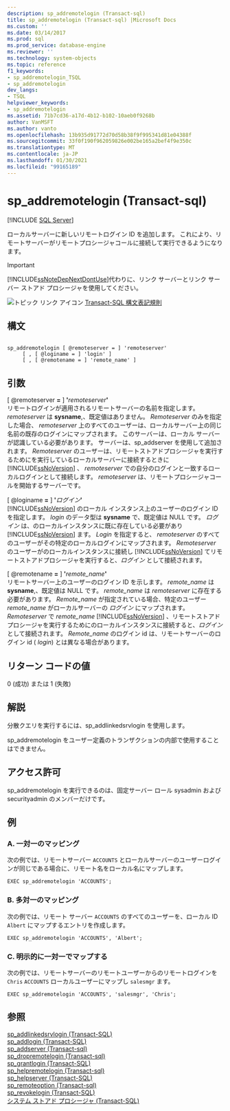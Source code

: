 ```yaml
---
description: sp_addremotelogin (Transact-sql)
title: sp_addremotelogin (Transact-sql) |Microsoft Docs
ms.custom: ''
ms.date: 03/14/2017
ms.prod: sql
ms.prod_service: database-engine
ms.reviewer: ''
ms.technology: system-objects
ms.topic: reference
f1_keywords:
- sp_addremotelogin_TSQL
- sp_addremotelogin
dev_langs:
- TSQL
helpviewer_keywords:
- sp_addremotelogin
ms.assetid: 71b7cd36-a17d-4b12-b102-10aeb0f9268b
author: VanMSFT
ms.author: vanto
ms.openlocfilehash: 13b935d91772d70d58b38f9f995341d81e04388f
ms.sourcegitcommit: 33f0f190f962059826e002be165a2bef4f9e350c
ms.translationtype: MT
ms.contentlocale: ja-JP
ms.lasthandoff: 01/30/2021
ms.locfileid: "99165189"
---
```

# <a name="sp_addremotelogin-transact-sql"></a>sp_addremotelogin (Transact-sql)
[!INCLUDE [SQL Server](../../includes/applies-to-version/sqlserver.md)]

  ローカルサーバーに新しいリモートログイン ID を追加します。 これにより、リモートサーバーがリモートプロシージャコールに接続して実行できるようになります。  
  
> [!IMPORTANT]  
>  [!INCLUDE[ssNoteDepNextDontUse](../../includes/ssnotedepnextdontuse-md.md)]代わりに、リンク サーバーとリンク サーバー ストアド プロシージャを使用してください。  
  
 ![トピック リンク アイコン](../../database-engine/configure-windows/media/topic-link.gif "トピック リンク アイコン") [Transact-SQL 構文表記規則](../../t-sql/language-elements/transact-sql-syntax-conventions-transact-sql.md)  
  
## <a name="syntax"></a>構文  
  
```  
  
sp_addremotelogin [ @remoteserver = ] 'remoteserver'   
     [ , [ @loginame = ] 'login' ]   
     [ , [ @remotename = ] 'remote_name' ]  
```  
  
## <a name="arguments"></a>引数  
 [ @remoteserver **=** ] **'**_remoteserver_**'**  
 リモートログインが適用されるリモートサーバーの名前を指定します。 *remoteserver* は **sysname**,、既定値はありません。 *Remoteserver* のみを指定した場合、 *remoteserver* 上のすべてのユーザーは、ローカルサーバー上の同じ名前の既存のログインにマップされます。 このサーバーは、ローカル サーバーが認識している必要があります。 サーバーは、sp_addserver を使用して追加されます。 *Remoteserver* のユーザーは、リモートストアドプロシージャを実行するためにを実行しているローカルサーバーに接続するときに [!INCLUDE[ssNoVersion](../../includes/ssnoversion-md.md)] 、 *remoteserver* での自分のログインと一致するローカルログインとして接続します。 *remoteserver* は、リモートプロシージャコールを開始するサーバーです。  
  
 [ @loginame **=** ] **'**_ログイン_**'**  
 [!INCLUDE[ssNoVersion](../../includes/ssnoversion-md.md)] のローカル インスタンス上のユーザーのログイン ID を指定します。 *login* のデータ型は **sysname** で、既定値は NULL です。 *ログイン* は、のローカルインスタンスに既に存在している必要があり [!INCLUDE[ssNoVersion](../../includes/ssnoversion-md.md)] ます。 *Login* を指定すると、 *remoteserver* のすべてのユーザーがその特定のローカルログインにマップされます。 *Remoteserver* のユーザーがのローカルインスタンスに接続し [!INCLUDE[ssNoVersion](../../includes/ssnoversion-md.md)] てリモートストアドプロシージャを実行すると、*ログイン* として接続されます。  
  
 [ @remotename **=** ] **'**_remote_name_**'**  
 リモートサーバー上のユーザーのログイン ID を示します。 *remote_name* は **sysname**,、既定値は NULL です。 *remote_name* は *remoteserver* に存在する必要があります。 *Remote_name* が指定されている場合、特定のユーザー *remote_name* がローカルサーバーの *ログイン* にマップされます。 *Remoteserver* で *remote_name* [!INCLUDE[ssNoVersion](../../includes/ssnoversion-md.md)] 、リモートストアドプロシージャを実行するためにのローカルインスタンスに接続すると、*ログイン* として接続されます。 *Remote_name* のログイン id は、リモートサーバーのログイン id ( *login*) とは異なる場合があります。  
  
## <a name="return-code-values"></a>リターン コードの値  
 0 (成功) または 1 (失敗)  
  
## <a name="remarks"></a>解説  
 分散クエリを実行するには、sp_addlinkedsrvlogin を使用します。  
  
 sp_addremotelogin をユーザー定義のトランザクションの内部で使用することはできません。  
  
## <a name="permissions"></a>アクセス許可  
 sp_addremotelogin を実行できるのは、固定サーバー ロール sysadmin および securityadmin のメンバーだけです。  
  
## <a name="examples"></a>例  
  
### <a name="a-mapping-one-to-one"></a>A. 一対一のマッピング  
 次の例では、リモートサーバー `ACCOUNTS` とローカルサーバーのユーザーログインが同じである場合に、リモート名をローカル名にマップします。  
  
```  
EXEC sp_addremotelogin 'ACCOUNTS';  
```  
  
### <a name="b-mapping-many-to-one"></a>B. 多対一のマッピング  
 次の例では、リモート サーバー `ACCOUNTS` のすべてのユーザーを、ローカル ID `Albert` にマップするエントリを作成します。  
  
```  
EXEC sp_addremotelogin 'ACCOUNTS', 'Albert';  
```  
  
### <a name="c-using-explicit-one-to-one-mapping"></a>C. 明示的に一対一でマップする  
 次の例では、リモートサーバーのリモートユーザーからのリモートログインを `Chris` `ACCOUNTS` ローカルユーザーにマップし `salesmgr` ます。  
  
```  
EXEC sp_addremotelogin 'ACCOUNTS', 'salesmgr', 'Chris';  
```  
  
## <a name="see-also"></a>参照  
 [sp_addlinkedsrvlogin &#40;Transact-SQL&#41;](../../relational-databases/system-stored-procedures/sp-addlinkedsrvlogin-transact-sql.md)   
 [sp_addlogin &#40;Transact-SQL&#41;](../../relational-databases/system-stored-procedures/sp-addlogin-transact-sql.md)   
 [sp_addserver &#40;Transact-sql&#41;](../../relational-databases/system-stored-procedures/sp-addserver-transact-sql.md)   
 [sp_dropremotelogin &#40;Transact-sql&#41;](../../relational-databases/system-stored-procedures/sp-dropremotelogin-transact-sql.md)   
 [sp_grantlogin &#40;Transact-SQL&#41;](../../relational-databases/system-stored-procedures/sp-grantlogin-transact-sql.md)   
 [sp_helpremotelogin &#40;Transact-sql&#41;](../../relational-databases/system-stored-procedures/sp-helpremotelogin-transact-sql.md)   
 [sp_helpserver &#40;Transact-SQL&#41;](../../relational-databases/system-stored-procedures/sp-helpserver-transact-sql.md)   
 [sp_remoteoption &#40;Transact-sql&#41;](../../relational-databases/system-stored-procedures/sp-remoteoption-transact-sql.md)   
 [sp_revokelogin &#40;Transact-SQL&#41;](../../relational-databases/system-stored-procedures/sp-revokelogin-transact-sql.md)   
 [システム ストアド プロシージャ &#40;Transact-SQL&#41;](../../relational-databases/system-stored-procedures/system-stored-procedures-transact-sql.md)  
  
  
